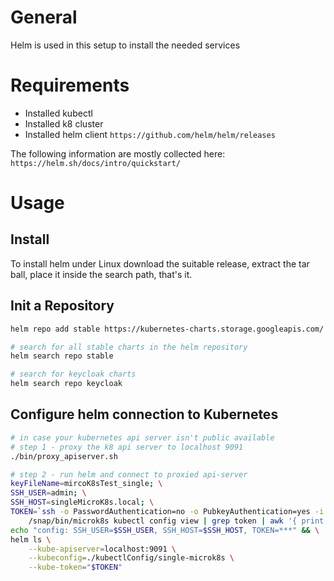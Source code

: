 # General
Helm is used in this setup to install the needed services

# Requirements
* Installed kubectl
* Installed k8 cluster
* Installed helm client `https://github.com/helm/helm/releases`

The following information are mostly collected here:
`https://helm.sh/docs/intro/quickstart/`

# Usage
## Install
To install helm under Linux download the suitable release, extract the tar ball, place
it inside the search path, that's it.

## Init a Repository
```bash
helm repo add stable https://kubernetes-charts.storage.googleapis.com/

# search for all stable charts in the helm repository
helm search repo stable

# search for keycloak charts
helm search repo keycloak
```

## Configure helm connection to Kubernetes
```bash
# in case your kubernetes api server isn't public available
# step 1 - proxy the k8 api server to localhost 9091
./bin/proxy_apiserver.sh

# step 2 - run helm and connect to proxied api-server
keyFileName=mircoK8sTest_single; \
SSH_USER=admin; \
SSH_HOST=singleMicroK8s.local; \
TOKEN=`ssh -o PasswordAuthentication=no -o PubkeyAuthentication=yes -i ~/.ssh/$keyFileName $SSH_USER@$SSH_HOST \
    /snap/bin/microk8s kubectl config view | grep token | awk '{ print $2}'`; \
echo "config: SSH_USER=$SSH_USER, SSH_HOST=$SSH_HOST, TOKEN=***" && \
helm ls \
    --kube-apiserver=localhost:9091 \
    --kubeconfig=./kubectlConfig/single-microk8s \
    --kube-token="$TOKEN"
```
